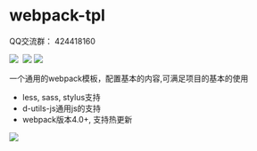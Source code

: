 # webpack-tpl
QQ交流群： 424418160

![](https://img.shields.io/badge/webpack-4.1.1-00a1fb.svg)  ![](https://img.shields.io/badge/compass_mixin-0.12.1-ff1fc4.svg)
![](https://img.shields.io/badge/webpack_cli-2.0.12-00a1fb.svg) 

一个通用的webpack模板，配置基本的内容,可满足项目的基本的使用
- less, sass, stylus支持
- d-utils-js通用js的支持
- webpack版本4.0+, 支持热更新

![](https://github.com/IFmiss/webpack-tpl/blob/master/static/demo.png)
